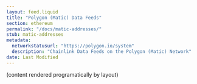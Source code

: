 ```yaml
---
layout: feed.liquid
title: "Polygon (Matic) Data Feeds"
section: ethereum
permalink: "/docs/matic-addresses/"
stub: matic-addresses
metadata:
  networkstatusurl: "https://polygon.io/system"
  description: "Chainlink Data Feeds on the Polygon (Matic) Network"
date: Last Modified
---
```

(content rendered programatically by layout)
